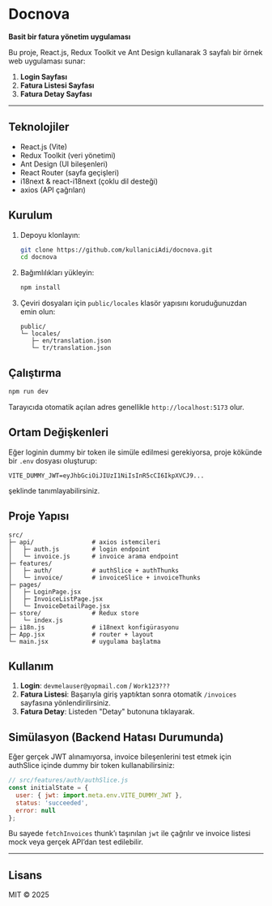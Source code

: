 # Docnova

**Basit bir fatura yönetim uygulaması**

Bu proje, React.js, Redux Toolkit ve Ant Design kullanarak 3 sayfalı bir örnek web uygulaması sunar:

1. **Login Sayfası**
2. **Fatura Listesi Sayfası**
3. **Fatura Detay Sayfası**

---

## Teknolojiler

* React.js (Vite)
* Redux Toolkit (veri yönetimi)
* Ant Design (UI bileşenleri)
* React Router (sayfa geçişleri)
* i18next & react-i18next (çoklu dil desteği)
* axios (API çağrıları)

## Kurulum

1. Depoyu klonlayın:

   ```bash
   git clone https://github.com/kullaniciAdi/docnova.git
   cd docnova
   ```
2. Bağımlılıkları yükleyin:

   ```bash
   npm install
   ```
3. Çeviri dosyaları için `public/locales` klasör yapısını koruduğunuzdan emin olun:

   ```text
   public/
   └─ locales/
      ├─ en/translation.json
      └─ tr/translation.json
   ```

## Çalıştırma

```bash
npm run dev
```

Tarayıcıda otomatik açılan adres genellikle `http://localhost:5173` olur.

## Ortam Değişkenleri

Eğer loginin dummy bir token ile simüle edilmesi gerekiyorsa, proje kökünde bir `.env` dosyası oluşturup:

```env
VITE_DUMMY_JWT=eyJhbGciOiJIUzI1NiIsInR5cCI6IkpXVCJ9...
```

şeklinde tanımlayabilirsiniz.

## Proje Yapısı

```
src/
├─ api/                # axios istemcileri
│   ├─ auth.js         # login endpoint
│   └─ invoice.js      # invoice arama endpoint
├─ features/
│   ├─ auth/           # authSlice + authThunks
│   └─ invoice/        # invoiceSlice + invoiceThunks
├─ pages/
│   ├─ LoginPage.jsx
│   ├─ InvoiceListPage.jsx
│   └─ InvoiceDetailPage.jsx
├─ store/              # Redux store
│   └─ index.js
├─ i18n.js             # i18next konfigürasyonu
├─ App.jsx             # router + layout
└─ main.jsx            # uygulama başlatma
```

## Kullanım

1. **Login**: `devmelauser@yopmail.com` / `Work123???`
2. **Fatura Listesi**: Başarıyla giriş yaptıktan sonra otomatik `/invoices` sayfasına yönlendirilirsiniz.
3. **Fatura Detay**: Listeden "Detay" butonuna tıklayarak.

## Simülasyon (Backend Hatası Durumunda)

Eğer gerçek JWT alınamıyorsa, invoice bileşenlerini test etmek için authSlice içinde dummy bir token kullanabilirsiniz:

```js
// src/features/auth/authSlice.js
const initialState = {
  user: { jwt: import.meta.env.VITE_DUMMY_JWT },
  status: 'succeeded',
  error: null
};
```

Bu sayede `fetchInvoices` thunk’ı taşınılan `jwt` ile çağrılır ve invoice listesi mock veya gerçek API’dan test edilebilir.

---

## Lisans

MIT © 2025
